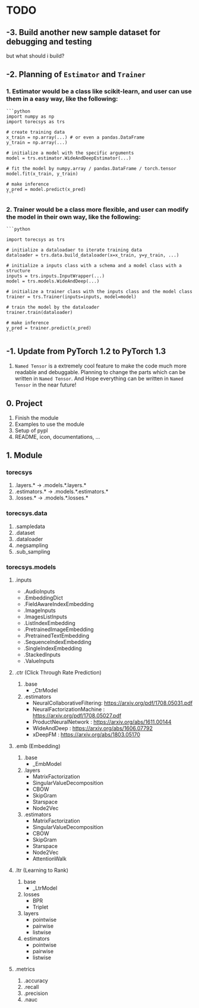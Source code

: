# TODO

## -3. Build another new sample dataset for debugging and testing

but what should i build?

## -2. Planning of `Estimator` and `Trainer`

### 1. Estimator would be a class like scikit-learn, and user can use them in a easy way, like the following:

    ```python
    import numpy as np
    import torecsys as trs

    # create training data
    x_train = np.array(...) # or even a pandas.DataFrame
    y_train = np.array(...)

    # initialize a model with the specific arguments
    model = trs.estimator.WideAndDeepEstimator(...)

    # fit the model by numpy.array / pandas.DataFrame / torch.tensor
    model.fit(x_train, y_train)

    # make inference
    y_pred = model.predict(x_pred)
    ```

### 2. Trainer would be a class more flexible, and user can modify the model in their own way, like the following:

    ```python

    import torecsys as trs

    # initialize a dataloadaer to iterate training data
    dataloader = trs.data.build_dataloader(x=x_train, y=y_train, ...)

    # initialize a inputs class with a schema and a model class with a structure
    inputs = trs.inputs.InputWrapper(...)
    model = trs.models.WideAndDeep(...)

    # initialize a trainer class with the inputs class and the model class
    trainer = trs.Trainer(inputs=inputs, model=model)

    # train the model by the dataloader
    trainer.train(dataloader)

    # make inference
    y_pred = trainer.predict(x_pred)
    ```

## -1. Update from PyTorch 1.2 to PyTorch 1.3

1. `Named Tensor` is a extremely cool feature to make the code much more readable and debuggable. Planning to change the parts which can be written in `Named Tensor`. And Hope everything can be written in `Named Tensor` in the near future!

## 0. Project

1. Finish the module
2. Examples to use the module
3. Setup of pypl
4. README, icon, documentations, ...

## 1. Module

### torecsys

1. .layers.* -> .models.\*.layers.\*
2. .estimators.* -> .models.\*.estimators.\*
3. .losses.* -> .models.\*.losses.\*

### torecsys.data

1. .sampledata
2. .dataset
3. .dataloader
4. .negsampling
5. .sub_sampling

### torecsys.models

1. .inputs
    * .AudioInputs
    * .EmbeddingDict
    * .FieldAwareIndexEmbedding
    * .ImageInputs
    * .ImagesListInputs
    * .ListIndexEmbedding
    * .PretrainedImageEmbedding
    * .PretrainedTextEmbedding
    * .SequenceIndexEmbedding
    * .SingleIndexEmbedding
    * .StackedInputs
    * .ValueInputs

2. .ctr (Click Through Rate Prediction)
    1. .base
        * _CtrModel
    2. .estimators
        * NeuralCollaborativeFiltering: https://arxiv.org/pdf/1708.05031.pdf
        * NeuralFactorizationMachine : https://arxiv.org/pdf/1708.05027.pdf
        * ProductNeuralNetwork : https://arxiv.org/abs/1611.00144
        * WideAndDeep : https://arxiv.org/abs/1606.07792
        * xDeepFM : https://arxiv.org/abs/1803.05170

3. .emb (Embedding)
    1. .base
        * _EmbModel
    2. .layers
        * MatrixFactorization
        * SingularValueDecomposition
        * CBOW
        * SkipGram
        * Starspace
        * Node2Vec
    3. .estimators
        * MatrixFactorization
        * SingularValueDecomposition
        * CBOW
        * SkipGram
        * Starspace
        * Node2Vec
        * AttentionWalk

4. .ltr (Learning to Rank)
    1. base
        * _LtrModel
    2. losses
        * BPR
        * Triplet
    3. layers
        * pointwise
        * pairwise
        * listwise
    4. estimators
        * pointwise
        * pairwise
        * listwise

5. .metrics
    1. .accuracy
    2. .recall
    3. .precision
    4. .nauc
